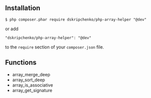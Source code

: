 ## Installation

```
$ php composer.phar require dskripchenko/php-array-helper "@dev"
```

or add

```
"dskripchenko/php-array-helper": "@dev"
```

to the ```require``` section of your `composer.json` file.


## Functions
* array_merge_deep
* array_sort_deep
* array_is_associative
* array_get_signature
